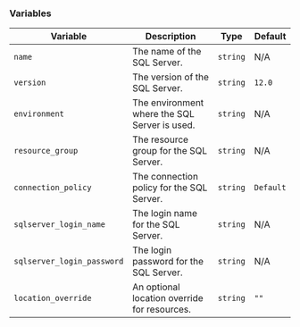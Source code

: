 ### Variables

| **Variable**                | **Description**                               | **Type**   | **Default**   |
|-----------------------------|-----------------------------------------------|------------|---------------|
| `name`                      | The name of the SQL Server.                   | `string`   | N/A           |
| `version`                   | The version of the SQL Server.                | `string`   | `12.0`        |
| `environment`               | The environment where the SQL Server is used. | `string`   | N/A           |
| `resource_group`            | The resource group for the SQL Server.        | `string`   | N/A           |
| `connection_policy`         | The connection policy for the SQL Server.     | `string`   | `Default`     |
| `sqlserver_login_name`      | The login name for the SQL Server.            | `string`   | N/A           |
| `sqlserver_login_password`  | The login password for the SQL Server.        | `string`   | N/A           |
| `location_override`         | An optional location override for resources.  | `string`   | `""`          |
